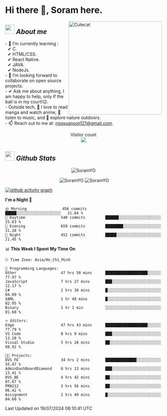 # Hi there 👋, Soram here. 
 
<img align="right" width=300px alt="Cutecat" src="https://c.tenor.com/K33MDwMai28AAAAC/nyochio-d4dj.gif" />

## <img src="https://c.tenor.com/q8EQYnb8VLcAAAAi/re-zero.gif" width="30px">&nbsp;***About me***
 
\- 🌱 I’m currently learning :
  <br> &nbsp; ✔ C.
  <br> &nbsp; ✔ HTML/CSS.
  <br> &nbsp; ✔ React Native.
  <br> &nbsp; ✔ JAVA.
   <br> &nbsp; ✔ NodeJs.
<br> \- 👯 I’m looking forward to collaborate on open source projects.
<br> \- ✔ Ask me about anything, I am happy to help, only if the ball is in my court!😉.
<br> \- Outside tech,  📖 I love to read manga and watch anime, 🎵 listen to music, and 🌴 explore nature outdoors.
<br> \- 📫 Reach out to me at: ngoxuanson121@gmail.com.

<p align="center"> 
  Visitor count<br>
  <img src="https://profile-counter.glitch.me/SoramYO/count.svg" />
</p>

## <img src="https://c.tenor.com/moaQHad4VcMAAAAi/ram-dance.gif" width="30px">&nbsp;***Github Stats***
<p align="center"> <img src="https://komarev.com/ghpvc/?username=SoramYO" alt="SoramYO" /> </p>

<p align="center">&nbsp;<img align="center" src="https://github-readme-stats.vercel.app/api?username=SoramYO&theme=gotham&show_icons=true" alt="SoramYO" />

<img align="center" src="http://github-readme-streak-stats.herokuapp.com?user=SoramYO&theme=gotham&hide_border=true&date_format=M%20j%5B%2C%20Y%5D" alt="SoramYO" />


[![github activity graph](https://github-readme-activity-graph.vercel.app/graph?username=SoramYO&theme=tokyo-night)](https://github.com/SoramYO/github-readme-activity-graph)


<!--START_SECTION:waka-->
**I'm a Night 🦉** 

```text
🌞 Morning                456 commits         █████░░░░░░░░░░░░░░░░░░░░   21.64 % 
🌆 Daytime                540 commits         ██████░░░░░░░░░░░░░░░░░░░   25.63 % 
🌃 Evening                659 commits         ████████░░░░░░░░░░░░░░░░░   31.28 % 
🌙 Night                  452 commits         █████░░░░░░░░░░░░░░░░░░░░   21.45 % 
```


📊 **This Week I Spent My Time On** 

```text
🕑︎ Time Zone: Asia/Ho_Chi_Minh

💬 Programming Languages: 
Other                    47 hrs 50 mins      ███████████████████░░░░░░   77.97 % 
JavaScript               7 hrs 27 mins       ███░░░░░░░░░░░░░░░░░░░░░░   12.17 % 
C#                       2 hrs 30 mins       █░░░░░░░░░░░░░░░░░░░░░░░░   04.09 % 
XAML                     1 hr 48 mins        █░░░░░░░░░░░░░░░░░░░░░░░░   02.95 % 
Binary                   1 hr 1 min          ░░░░░░░░░░░░░░░░░░░░░░░░░   01.68 % 

🔥 Editors: 
Edge                     47 hrs 43 mins      ███████████████████░░░░░░   77.79 % 
VS Code                  8 hrs 9 mins        ███░░░░░░░░░░░░░░░░░░░░░░   13.28 % 
Visual Studio            5 hrs 28 mins       ██░░░░░░░░░░░░░░░░░░░░░░░   08.92 % 

🐱‍💻 Projects: 
DVS_FE                   34 hrs 2 mins       ██████████████░░░░░░░░░░░   55.47 % 
AdminDashBoardDiamond    8 hrs 13 mins       ███░░░░░░░░░░░░░░░░░░░░░░   13.41 % 
DVS_BE                   4 hrs 42 mins       ██░░░░░░░░░░░░░░░░░░░░░░░   07.67 % 
PRN212                   3 hrs 56 mins       ██░░░░░░░░░░░░░░░░░░░░░░░   06.42 % 
Assignment               2 hrs 49 mins       █░░░░░░░░░░░░░░░░░░░░░░░░   04.60 % 
```


 Last Updated on 19/07/2024 06:10:41 UTC
<!--END_SECTION:waka-->

